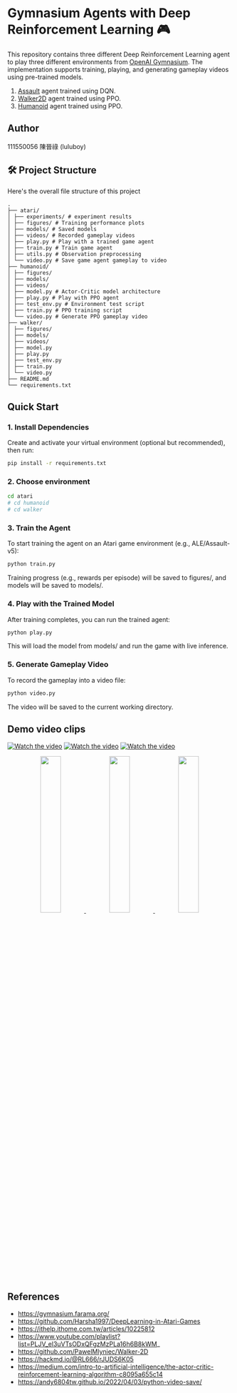 # Gymnasium Agents with Deep Reinforcement Learning 🎮

This repository contains three different Deep Reinforcement Learning agent to play three different environments from [OpenAI Gymnasium](https://gymnasium.farama.org). The implementation supports training, playing, and generating gameplay videos using pre-trained models. 
1. [Assault](https://ale.farama.org/environments/assault/) agent trained using DQN.
2. [Walker2D](https://gymnasium.farama.org/environments/mujoco/walker2d/) agent trained using PPO.
3. [Humanoid](https://gymnasium.farama.org/environments/mujoco/humanoid/) agent trained using PPO.

## Author
111550056 陳晉祿 (luluboy)

## 🛠️ Project Structure
Here's the overall file structure of this project 
```
. 
├── atari/ 
│ ├── experiments/ # experiment results
│ ├── figures/ # Training performance plots 
│ ├── models/ # Saved models 
│ ├── videos/ # Recorded gameplay videos 
│ ├── play.py # Play with a trained game agent 
│ ├── train.py # Train game agent 
│ ├── utils.py # Observation preprocessing 
│ └── video.py # Save game agent gameplay to video 
├── humanoid/ 
│ ├── figures/
│ ├── models/ 
│ ├── videos/ 
│ ├── model.py # Actor-Critic model architecture 
│ ├── play.py # Play with PPO agent 
│ ├── test_env.py # Environment test script 
│ ├── train.py # PPO training script 
│ └── video.py # Generate PPO gameplay video 
├── walker/ 
│ ├── figures/ 
│ ├── models/ 
│ ├── videos/ 
│ ├── model.py
│ ├── play.py
│ ├── test_env.py
│ ├── train.py
│ └── video.py
├── README.md  
└── requirements.txt 
```



## Quick Start

### 1. Install Dependencies

Create and activate your virtual environment (optional but recommended), then run:

```bash
pip install -r requirements.txt
```
### 2. Choose environment
```bash
cd atari
# cd humanoid
# cd walker
```
### 3. Train the Agent
To start training the agent on an Atari game environment (e.g., ALE/Assault-v5):
```bash
python train.py
```
Training progress (e.g., rewards per episode) will be saved to figures/, and models will be saved to models/.

### 4. Play with the Trained Model
After training completes, you can run the trained agent:

```bash
python play.py
```
This will load the model from models/ and run the game with live inference.

### 5. Generate Gameplay Video
To record the gameplay into a video file:

```bash
python video.py
```
The video will be saved to the current working directory.

## Demo video clips
[![Watch the video](https://img.youtube.com/vi/zK9K6LRh2B8/hqdefault.jpg)](https://www.youtube.com/watch?v=zK9K6LRh2B8)
[![Watch the video](https://img.youtube.com/vi/J9E-zQH21Pc/hqdefault.jpg)](https://www.youtube.com/watch?v=J9E-zQH21Pc)
[![Watch the video](https://img.youtube.com/vi/zPHR8DiUPH0/hqdefault.jpg)](https://www.youtube.com/watch?v=zPHR8DiUPH0)

<p align="center">
  <a href="https://www.youtube.com/watch?v=zK9K6LRh2B8">
    <img src="https://img.youtube.com/vi/zK9K6LRh2B8/hqdefault.jpg" width="30%" />
  </a>
  <a href="https://www.youtube.com/watch?v=J9E-zQH21Pc">
    <img src="https://img.youtube.com/vi/J9E-zQH21Pc/hqdefault.jpg" width="30%" />
  </a>
  <a href="https://www.youtube.com/watch?v=zPHR8DiUPH0">
    <img src="https://img.youtube.com/vi/zPHR8DiUPH0/hqdefault.jpg" width="30%" />
  </a>
</p>

## References
- https://gymnasium.farama.org/  
- https://github.com/Harsha1997/DeepLearning-in-Atari-Games  
- https://ithelp.ithome.com.tw/articles/10225812  
- https://www.youtube.com/playlist?list=PLJV_el3uVTsODxQFgzMzPLa16h6B8kWM_  
- https://github.com/PawelMlyniec/Walker-2D  
- https://hackmd.io/@RL666/rJUDS6K05  
- https://medium.com/intro-to-artificial-intelligence/the-actor-critic-reinforcement-learning-algorithm-c8095a655c14  
- https://andy6804tw.github.io/2022/04/03/python-video-save/  

